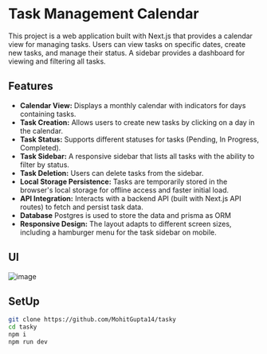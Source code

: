 # Task Management Calendar

This project is a web application built with Next.js that provides a calendar view for managing tasks. Users can view tasks on specific dates, create new tasks, and manage their status. A sidebar provides a dashboard for viewing and filtering all tasks.

## Features

* **Calendar View:** Displays a monthly calendar with indicators for days containing tasks.
* **Task Creation:** Allows users to create new tasks by clicking on a day in the calendar.
* **Task Status:** Supports different statuses for tasks (Pending, In Progress, Completed).
* **Task Sidebar:** A responsive sidebar that lists all tasks with the ability to filter by status.
* **Task Deletion:** Users can delete tasks from the sidebar.
* **Local Storage Persistence:** Tasks are temporarily stored in the browser's local storage for offline access and faster initial load.
* **API Integration:** Interacts with a backend API (built with Next.js API routes) to fetch and persist task data.
* **Database** Postgres is used to store the data and prisma as ORM
* **Responsive Design:** The layout adapts to different screen sizes, including a hamburger menu for the task sidebar on mobile.

## UI
![image](https://github.com/user-attachments/assets/8b360843-668f-4ffb-a278-0c753ed52cb3)

## SetUp

```bash
git clone https://github.com/MohitGupta14/tasky
cd tasky
npm i
npm run dev
